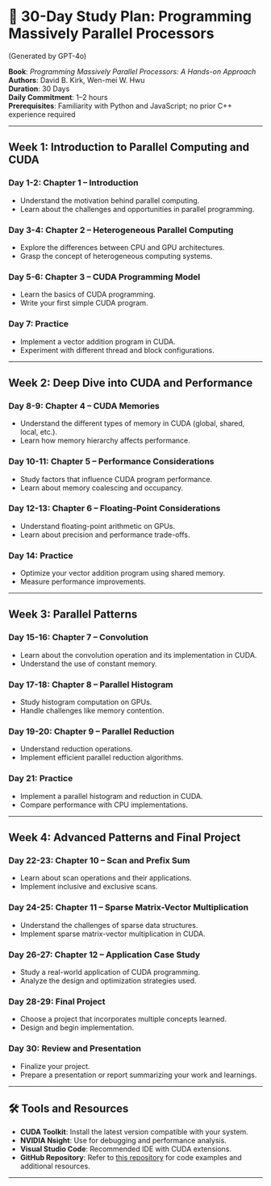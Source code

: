 # 📘 30-Day Study Plan: Programming Massively Parallel Processors

(Generated by GPT-4o)


**Book**: *Programming Massively Parallel Processors: A Hands-on Approach*  
**Authors**: David B. Kirk, Wen-mei W. Hwu  
**Duration**: 30 Days  
**Daily Commitment**: 1–2 hours  
**Prerequisites**: Familiarity with Python and JavaScript; no prior C++ experience required

---

## Week 1: Introduction to Parallel Computing and CUDA

### Day 1-2: Chapter 1 – Introduction
- Understand the motivation behind parallel computing.
- Learn about the challenges and opportunities in parallel programming.

### Day 3-4: Chapter 2 – Heterogeneous Parallel Computing
- Explore the differences between CPU and GPU architectures.
- Grasp the concept of heterogeneous computing systems.

### Day 5-6: Chapter 3 – CUDA Programming Model
- Learn the basics of CUDA programming.
- Write your first simple CUDA program.

### Day 7: Practice
- Implement a vector addition program in CUDA.
- Experiment with different thread and block configurations.

---

## Week 2: Deep Dive into CUDA and Performance

### Day 8-9: Chapter 4 – CUDA Memories
- Understand the different types of memory in CUDA (global, shared, local, etc.).
- Learn how memory hierarchy affects performance.

### Day 10-11: Chapter 5 – Performance Considerations
- Study factors that influence CUDA program performance.
- Learn about memory coalescing and occupancy.

### Day 12-13: Chapter 6 – Floating-Point Considerations
- Understand floating-point arithmetic on GPUs.
- Learn about precision and performance trade-offs.

### Day 14: Practice
- Optimize your vector addition program using shared memory.
- Measure performance improvements.

---

## Week 3: Parallel Patterns

### Day 15-16: Chapter 7 – Convolution
- Learn about the convolution operation and its implementation in CUDA.
- Understand the use of constant memory.

### Day 17-18: Chapter 8 – Parallel Histogram
- Study histogram computation on GPUs.
- Handle challenges like memory contention.

### Day 19-20: Chapter 9 – Parallel Reduction
- Understand reduction operations.
- Implement efficient parallel reduction algorithms.

### Day 21: Practice
- Implement a parallel histogram and reduction in CUDA.
- Compare performance with CPU implementations.

---

## Week 4: Advanced Patterns and Final Project

### Day 22-23: Chapter 10 – Scan and Prefix Sum
- Learn about scan operations and their applications.
- Implement inclusive and exclusive scans.

### Day 24-25: Chapter 11 – Sparse Matrix-Vector Multiplication
- Understand the challenges of sparse data structures.
- Implement sparse matrix-vector multiplication in CUDA.

### Day 26-27: Chapter 12 – Application Case Study
- Study a real-world application of CUDA programming.
- Analyze the design and optimization strategies used.

### Day 28-29: Final Project
- Choose a project that incorporates multiple concepts learned.
- Design and begin implementation.

### Day 30: Review and Presentation
- Finalize your project.
- Prepare a presentation or report summarizing your work and learnings.

---

## 🛠️ Tools and Resources

- **CUDA Toolkit**: Install the latest version compatible with your system.
- **NVIDIA Nsight**: Use for debugging and performance analysis.
- **Visual Studio Code**: Recommended IDE with CUDA extensions.
- **GitHub Repository**: Refer to [this repository](https://github.com/R100001/Programming-Massively-Parallel-Processors) for code examples and additional resources.

---